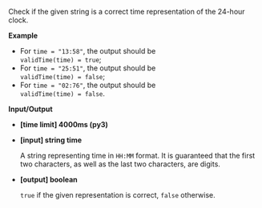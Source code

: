 <div class="markdown"><p>Check if the given string is a correct time representation of the 24-hour clock.</p>
<p><strong>Example</strong></p>
<ul>
<li>For <code>time = "13:58"</code>, the output should be<br>
<code>validTime(time) = true</code>;</li>
<li>For <code>time = "25:51"</code>, the output should be<br>
<code>validTime(time) = false</code>;</li>
<li>For <code>time = "02:76"</code>, the output should be<br>
<code>validTime(time) = false</code>.</li>
</ul>
<p><strong>Input/Output</strong></p>
<ul>
<li><strong>[time limit] 4000ms (py3)</strong></li>
</ul>
<ul>
<li>
<p><strong>[input] string time</strong></p>
<p>A string representing time in <code>HH:MM</code> format. It is guaranteed that the first two characters, as well as the last two characters, are digits.</p>
</li>
<li>
<p><strong>[output] boolean</strong></p>
<p><code>true</code> if the given representation is correct, <code>false</code> otherwise.</p>
</li>
</ul>
</div>